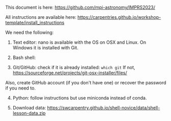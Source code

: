This document is here: https://github.com/mpi-astronomy/IMPRS2023/

All instructions are available here: https://carpentries.github.io/workshop-template/install_instructions

We need the following:
1. Text editor: nano is available with the OS on OSX and Linux. On Windows it is installed with Git.

2. Bash shell: 

2. Git/GitHub: check if it is already installed: ```which git```
If not, https://sourceforge.net/projects/git-osx-installer/files/

Also, create GitHub account (if you don't have one) or recover the password if you need to.

4. Python: follow instructions but use miniconda instead of conda.

5. Download data: https://swcarpentry.github.io/shell-novice/data/shell-lesson-data.zip

